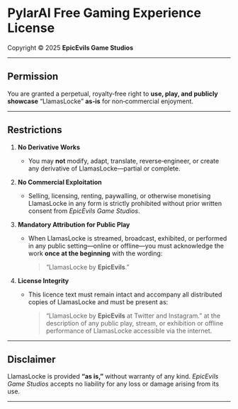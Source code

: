 # PylarAI Free Gaming Experience License  
Copyright © 2025 **EpicEvils Game Studios**

---

## Permission

You are granted a perpetual, royalty‑free right to **use, play, and publicly showcase** “LlamasLocke” **as‑is** for non‑commercial enjoyment.

---

## Restrictions

1. **No Derivative Works**  
   - You may **not** modify, adapt, translate, reverse‑engineer, or create any derivative of LlamasLocke—partial or complete.

2. **No Commercial Exploitation**  
   - Selling, licensing, renting, paywalling, or otherwise monetising LlamasLocke in any form is strictly prohibited without prior written consent from *EpicEvils Game Studios*.

3. **Mandatory Attribution for Public Play**  
   - When LlamasLocke is streamed, broadcast, exhibited, or performed in any public setting—online or offline—you must acknowledge the work **once at the beginning** with the wording:  
     > “LlamasLocke by **EpicEvils**.”

4. **License Integrity**  
   - This licence text must remain intact and accompany all distributed copies of LlamasLocke and must be present as:
     > “LlamasLocke by **EpicEvils** at Twitter and Instagram.”
     at the description of any public play, stream, or exhibition or offline performance of LlamasLocke accessible via the internet.

---

## Disclaimer

LlamasLocke is provided **“as is,”** without warranty of any kind. *EpicEvils Game Studios* accepts no liability for any loss or damage arising from its use.

---